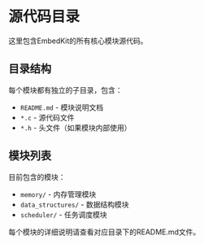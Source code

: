 # 源代码目录

这里包含EmbedKit的所有核心模块源代码。

## 目录结构

每个模块都有独立的子目录，包含：
- `README.md` - 模块说明文档
- `*.c` - 源代码文件
- `*.h` - 头文件（如果模块内部使用）

## 模块列表

目前包含的模块：

- `memory/` - 内存管理模块
- `data_structures/` - 数据结构模块
- `scheduler/` - 任务调度模块

每个模块的详细说明请查看对应目录下的README.md文件。